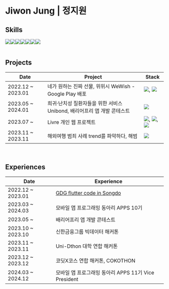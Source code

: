 # Jiwon Jung | 정지원

## Skills
<div style="display:flex; flex-direction:row;">
  <img src="https://img.shields.io/badge/Flutter-02569B?style=flat-square&logo=flutter&logoColor=white"/>
  <img src="https://img.shields.io/badge/React-61DAFB?style=flat-square&logo=React&logoColor=white"/>
  <img src="https://img.shields.io/badge/Python-3776AB?style=flat-square&logo=Python&logoColor=white"/>
  <img src="https://img.shields.io/badge/HTML5-E34F26?style=flat-square&logo=html5&logoColor=white"/>
  <img src="https://img.shields.io/badge/JavaScript-F7DF1E?style=flat-square&logo=JavaScript&logoColor=black"/>
  <img src="https://img.shields.io/badge/CSS3-1572B6?style=flat-square&logo=CSS3&logoColor=white"/>
  <img src="https://img.shields.io/badge/C-A8B9CC?style=flat-square&logo=C&logoColor=white"/>
</div>
<br>

## Projects
|Date|Project|Stack|
|--|--|--|
2022.12 ~ 2023.01|네가 원하는 진짜 선물, 위위시 WeWish - Google Play 배포|<img src="https://img.shields.io/badge/Flutter-02569B?style=flat-square&logo=flutter&logoColor=white"/>, <img src="https://img.shields.io/badge/Firebase-FFCA28?style=flat-square&logo=firebase&logoColor=black"/>
2023.05 ~ 2024.01 |희귀·난치성 질환자들을 위한 서비스 Unibond, 배리어프리 앱 개발 콘테스트|<img src="https://img.shields.io/badge/Flutter-02569B?style=flat-square&logo=flutter&logoColor=white"/>
2023.07 ~ |Livre 개인 웹 프로젝트|<img src="https://img.shields.io/badge/HTML5-E34F26?style=flat-square&logo=html5&logoColor=white"/>, <img src="https://img.shields.io/badge/CSS3-1572B6?style=flat-square&logo=css3&logoColor=white"/>, <img src="https://img.shields.io/badge/JavaScript-F7DF1E?style=flat-square&logo=javascript&logoColor=black"/>
2023.11 ~ 2023.11 |해외여행 범죄 사례 trend를 파악하다, 해범|<img src="https://img.shields.io/badge/Flutter-02569B?style=flat-square&logo=flutter&logoColor=white"/>
<br>

## Experiences
|Date|Experience|
|--|--|
2022.12 ~ 2023.01 | [GDG flutter code in Songdo](https://gdg.community.dev/events/details/google-gdg-songdo-presents-flutter-code-in-songdo-2022-12-17-1/) 
2023.03 ~ 2024.03 | 모바일 앱 프로그래밍 동아리 APPS 10기
2023.05 ~ | 배리어프리 앱 개발 콘테스트
2023.10 ~ 2023.10 | 신한금융그룹 빅데이터 해커톤
2023.11 ~ 2023.11 | Uni-Dthon 대학 연합 해커톤
2023.12 ~ 2023.12 | 코딧X코스 연합 해커톤, COKOTHON
2024.03 ~ 2024.12 | 모바일 앱 프로그래밍 동아리 APPS 11기 Vice President





